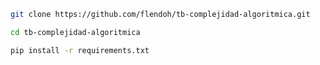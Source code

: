 ```sh
git clone https://github.com/flendoh/tb-complejidad-algoritmica.git
```



```sh
cd tb-complejidad-algoritmica
```



```sh
pip install -r requirements.txt
```

